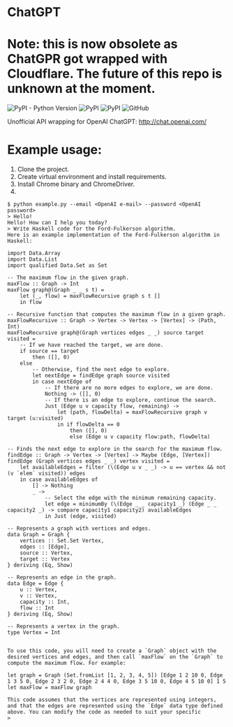 # ChatGPT
# Note: this is now obsolete as ChatGPR got wrapped with Cloudflare. The future of this repo is unknown at the moment.
![PyPI - Python Version](https://img.shields.io/pypi/pyversions/selenium?style=plastic) ![PyPI](https://img.shields.io/pypi/v/selenium?label=selenium&style=plastic) ![PyPI](https://img.shields.io/pypi/v/requests?label=requests&style=plastic) ![GitHub](https://img.shields.io/github/license/ystepanoff/ChatGPT?style=plastic)

Unofficial API wrapping for OpenAI ChatGPT: http://chat.openai.com/

# Example usage:
1. Clone the project.
2. Create virtual environment and install requirements.
3. Install Chrome binary and ChromeDriver.
4. 

```
$ python example.py --email <OpenAI e-mail> --password <OpenAI password> 
> Hello!
Hello! How can I help you today?
> Write Haskell code for the Ford-Fulkerson algorithm.
Here is an example implementation of the Ford-Fulkerson algorithm in Haskell:

import Data.Array
import Data.List
import qualified Data.Set as Set

-- The maximum flow in the given graph.
maxFlow :: Graph -> Int
maxFlow graph@(Graph _ _ s t) =
    let (_, flow) = maxFlowRecursive graph s t []
    in flow

-- Recursive function that computes the maximum flow in a given graph.
maxFlowRecursive :: Graph -> Vertex -> Vertex -> [Vertex] -> (Path, Int)
maxFlowRecursive graph@(Graph vertices edges _ _) source target visited =
    -- If we have reached the target, we are done.
    if source == target
        then ([], 0)
    else
        -- Otherwise, find the next edge to explore.
        let nextEdge = findEdge graph source visited
        in case nextEdge of
            -- If there are no more edges to explore, we are done.
            Nothing -> ([], 0)
            -- If there is an edge to explore, continue the search.
            Just (Edge u v capacity flow, remaining) ->
                let (path, flowDelta) = maxFlowRecursive graph v target (u:visited)
                in if flowDelta == 0
                    then ([], 0)
                    else (Edge u v capacity flow:path, flowDelta)

-- Finds the next edge to explore in the search for the maximum flow.
findEdge :: Graph -> Vertex -> [Vertex] -> Maybe (Edge, [Vertex])
findEdge (Graph vertices edges _ _) vertex visited =
    let availableEdges = filter (\(Edge u v _ _) -> u == vertex && not (v `elem` visited)) edges
    in case availableEdges of
        [] -> Nothing
        _ ->
            -- Select the edge with the minimum remaining capacity.
            let edge = minimumBy (\(Edge _ _ capacity1 _) (Edge _ _ capacity2 _) -> compare capacity1 capacity2) availableEdges
            in Just (edge, visited)

-- Represents a graph with vertices and edges.
data Graph = Graph {
    vertices :: Set.Set Vertex,
    edges :: [Edge],
    source :: Vertex,
    target :: Vertex
} deriving (Eq, Show)

-- Represents an edge in the graph.
data Edge = Edge {
    u :: Vertex,
    v :: Vertex,
    capacity :: Int,
    flow :: Int
} deriving (Eq, Show)

-- Represents a vertex in the graph.
type Vertex = Int


To use this code, you will need to create a `Graph` object with the desired vertices and edges, and then call `maxFlow` on the `Graph` to compute the maximum flow. For example:

let graph = Graph (Set.fromList [1, 2, 3, 4, 5]) [Edge 1 2 10 0, Edge 1 3 5 0, Edge 2 3 2 0, Edge 2 4 4 0, Edge 3 5 10 0, Edge 4 5 10 0] 1 5
let maxFlow = maxFlow graph

This code assumes that the vertices are represented using integers, and that the edges are represented using the `Edge` data type defined above. You can modify the code as needed to suit your specific
>
```
